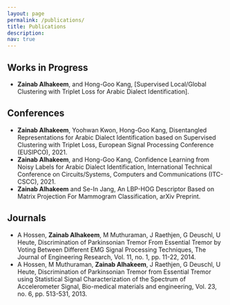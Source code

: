 ```yaml
---
layout: page
permalink: /publications/
title: Publications
description: 
nav: true
---
```


## Works in Progress

- **Zainab Alhakeem**, and Hong-Goo Kang, [Supervised Local/Global Clustering with Triplet Loss for Arabic Dialect Identification].


## Conferences

- **Zainab Alhakeem**, Yoohwan Kwon, Hong-Goo Kang, Disentangled Representations for Arabic Dialect Identification based on Supervised Clustering with Triplet Loss, European Signal Processing Conference (EUSIPCO), 2021.
- **Zainab Alhakeem**, and Hong-Goo Kang, Confidence Learning from Noisy Labels for Arabic Dialect Identification, International Technical Conference on Circuits/Systems, Computers and Communications (ITC-CSCC), 2021.
- **Zainab Alhakeem** and Se-In Jang, An LBP-HOG Descriptor Based on Matrix Projection For Mammogram Classification, arXiv Preprint.


## Journals

-  A Hossen, **Zainab Alhakeem**, M Muthuraman, J Raethjen, G Deuschl, U Heute, Discrimination of Parkinsonian Tremor From Essential Tremor by Voting Between Different EMG Signal Processing Techniques, The Journal of Engineering Research, Vol. 11, no. 1, pp. 11-22, 2014.
- A Hossen, M Muthuraman, **Zainab Alhakeem**, J Raethjen, G Deuschl, U Heute, Discrimination of Parkinsonian Tremor from Essential Tremor using Statistical Signal Characterization of the Spectrum of Accelerometer Signal, Bio-medical materials and engineering, Vol. 23, no. 6, pp. 513-531, 2013. 

